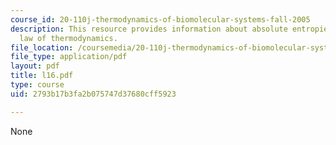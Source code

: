 ```yaml
---
course_id: 20-110j-thermodynamics-of-biomolecular-systems-fall-2005
description: This resource provides information about absolute entropies and third
  law of thermodynamics.
file_location: /coursemedia/20-110j-thermodynamics-of-biomolecular-systems-fall-2005/2793b17b3fa2b075747d37680cff5923_l16.pdf
file_type: application/pdf
layout: pdf
title: l16.pdf
type: course
uid: 2793b17b3fa2b075747d37680cff5923

---
```

None